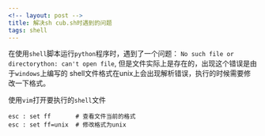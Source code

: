 ```yaml
---
<!-- layout: post -->
title: 解决sh cub.sh时遇到的问题
tags: shell
---
```


在使用`shell`脚本运行`python`程序时，遇到了一个问题：
`No such file or directorython: can't open file`, 但是文件实际上是存在的，出现这个错误是由于`windows`上编写的
shell文件格式在unix上会出现解析错误，执行的时候需要修改一下格式。

使用`vim`打开要执行的`shell`文件

```
esc : set ff       # 查看文件当前的格式
esc : set ff=unix  # 修改格式为unix
```
